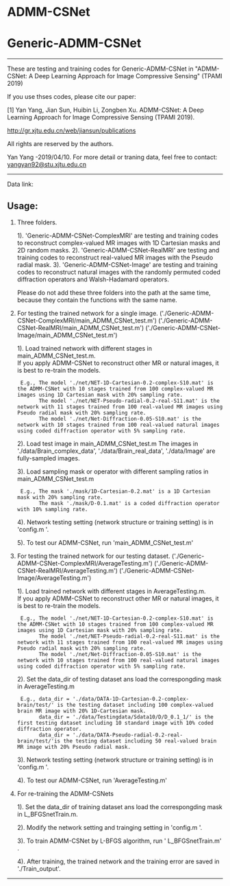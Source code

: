 # ADMM-CSNet
# Generic-ADMM-CSNet

***********************************************************************************************************

These are  testing and training codes for Generic-ADMM-CSNet in "ADMM-CSNet: A Deep Learning Approach for Image Compressive Sensing" (TPAMI 2019)
 
If you use thses codes, please cite our paper:

[1] Yan Yang, Jian Sun, Huibin Li, Zongben Xu. ADMM-CSNet: A Deep Learning Approach for Image Compressive Sensing (TPAMI 2019).

http://gr.xjtu.edu.cn/web/jiansun/publications

All rights are reserved by the authors.

Yan Yang -2019/04/10. For more detail or traning data, feel free to contact: yangyan92@stu.xjtu.edu.cn


***********************************************************************************************************



Data link:


## Usage:

1. Three folders.
  
   1). 'Generic-ADMM-CSNet-ComplexMRI' are testing and training codes to reconstruct complex-valued MR images with 1D Cartesian masks and 2D random masks.
   2). 'Generic-ADMM-CSNet-RealMRI' are testing and training codes to reconstruct real-valued MR images with the Pseudo radial mask.
   3). 'Generic-ADMM-CSNet-Image' are testing and training codes to reconstruct natural images with the randomly permuted coded diffraction operators and Walsh-Hadamard operators. 
   
   Please do not add these three folders into the path at the same time, because they contain the functions with the same name. 

2. For testing the trained network for a single image.
   ('./Generic-ADMM-CSNet-ComplexMRI/main_ADMM_CSNet_test.m')
   ('./Generic-ADMM-CSNet-RealMRI/main_ADMM_CSNet_test.m')
   ('./Generic-ADMM-CSNet-Image/main_ADMM_CSNet_test.m')

	1). Load trained network with different stages in main_ADMM_CSNet_test.m.<br>
	    If you apply ADMM-CSNet to  reconstruct  other MR or natural images, it is best to re-train the models.

	    E.g., The model './net/NET-1D-Cartesian-0.2-complex-S10.mat' is the ADMM-CSNet with 10 stages trained from 100 complex-valued MR images using 1D Cartesian mask with 20% sampling rate.
		      The model './net/NET-Pseudo-radial-0.2-real-S11.mat' is the network with 11 stages trained from 100 real-valued MR images using Pseudo radial mask with 20% sampling rate.
              The model './net/Net-Diffraction-0.05-S10.mat' is the network with 10 stages trained from 100 real-valued natural images using coded diffraction operator with 5% sampling rate.
 
    2). Load test image  in main_ADMM_CSNet_test.m
        The images in './data/Brain_complex_data', './data/Brain_real_data', './data/Image'  are fully-sampled images.
    
    3). Load  sampling mask or operator with different sampling ratios in main_ADMM_CSNet_test.m

   		E.g., The mask './mask/1D-Cartesian-0.2.mat' is a 1D Cartesian mask with 20% sampling rate.
              The mask './mask/D-0.1.mat' is a coded diffraction operator with 10% sampling rate. 

	4). Network testing  setting (network structure or training setting) is in  'config.m '.

	5). To test our ADMM-CSNet, run 'main_ADMM_CSNet_test.m'


3. For testing the trained network for our testing dataset.
   ('./Generic-ADMM-CSNet-ComplexMRI/AverageTesting.m')
   ('./Generic-ADMM-CSNet-RealMRI/AverageTesting.m')
   ('./Generic-ADMM-CSNet-Image/AverageTesting.m')

	1). Load trained network with different stages in AverageTesting.m.<br>
	    If you apply ADMM-CSNet to  reconstruct  other MR or natural images, it is best to re-train the models.

	    E.g., The model './net/NET-1D-Cartesian-0.2-complex-S10.mat' is the ADMM-CSNet with 10 stages trained from 100 complex-valued MR images using 1D Cartesian mask with 20% sampling rate.
		      The model './net/NET-Pseudo-radial-0.2-real-S11.mat' is the network with 11 stages trained from 100 real-valued MR images using Pseudo radial mask with 20% sampling rate.
              The model './net/Net-Diffraction-0.05-S10.mat' is the network with 10 stages trained from 100 real-valued natural images using coded diffraction operator with 5% sampling rate.
 
    2). Set the data_dir of testing dataset ans load the correspongding mask in AverageTesting.m

        E.g., data_dir = './data/DATA-1D-Cartesian-0.2-complex-brain/test/' is the testing dataset including 100 complex-valued brain MR image with 20% 1D-Cartesian mask.  
              data_dir = './data/Testingdata/Sdata10/D/D_0.1_1/' is the first testing dataset including 10 standard image with 10% coded diffraction operator.  
              data_dir = './data/DATA-Pseudo-radial-0.2-real-brain/test/'is the testing dataset including 50 real-valued brain MR image with 20% Pseudo radial mask.  

	3). Network testing  setting (network structure or training setting) is in  'config.m '.

	4). To test our ADMM-CSNet, run 'AverageTesting.m'


4. For re-training the ADMM-CSNets

	1). Set the data_dir of training dataset ans load the correspongding mask in L_BFGSnetTrain.m.<br>
    	    
	2). Modify the network setting and trainging setting in  'config.m '.

	3). To train ADMM-CSNet by L-BFGS algorithm, run ' L_BFGSnetTrain.m' . 

	4). After training, the trained network and the training error are saved in './Train_output'.



***********************************************************************************************************







